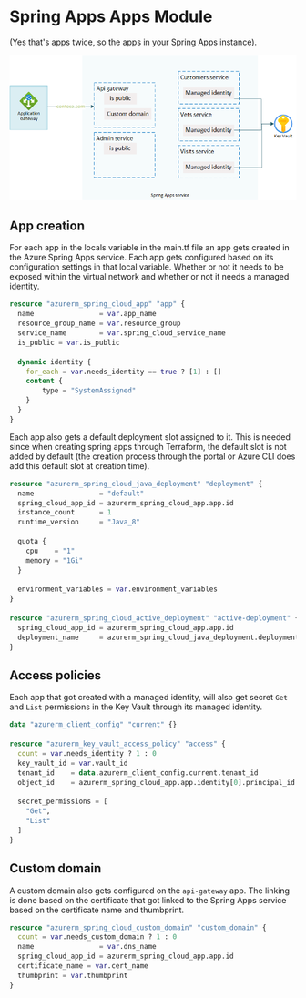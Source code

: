 # Spring Apps Apps Module

(Yes that's apps twice, so the apps in your Spring Apps instance).

![Spring Apps apps](../images/ha-zr-spring-apps-apps.png)

## App creation

For each app in the locals variable in the main.tf file an app gets created in the Azure Spring Apps service. Each app gets configured based on its configuration settings in that local variable. Whether or not it needs to be exposed within the virtual network and whether or not it needs a managed identity.

```terraform
resource "azurerm_spring_cloud_app" "app" {
  name                = var.app_name
  resource_group_name = var.resource_group
  service_name        = var.spring_cloud_service_name
  is_public = var.is_public

  dynamic identity {
    for_each = var.needs_identity == true ? [1] : []
    content {
        type = "SystemAssigned"
    }
  }
}
```

Each app also gets a default deployment slot assigned to it. This is needed since when creating spring apps through Terraform, the default slot is not added by default (the creation process through the portal or Azure CLI does add this default slot at creation time).

```terraform
resource "azurerm_spring_cloud_java_deployment" "deployment" {
  name                = "default"
  spring_cloud_app_id = azurerm_spring_cloud_app.app.id
  instance_count      = 1
  runtime_version     = "Java_8"

  quota {
    cpu    = "1"
    memory = "1Gi"
  }

  environment_variables = var.environment_variables
}

resource "azurerm_spring_cloud_active_deployment" "active-deployment" {
  spring_cloud_app_id = azurerm_spring_cloud_app.app.id
  deployment_name     = azurerm_spring_cloud_java_deployment.deployment.name
}
```

## Access policies

Each app that got created with a managed identity, will also get secret `Get` and `List` permissions in the Key Vault through its managed identity.

```terraform
data "azurerm_client_config" "current" {}

resource "azurerm_key_vault_access_policy" "access" {
  count = var.needs_identity ? 1 : 0
  key_vault_id = var.vault_id
  tenant_id    = data.azurerm_client_config.current.tenant_id
  object_id    = azurerm_spring_cloud_app.app.identity[0].principal_id

  secret_permissions = [
    "Get",
    "List"
  ]
}
```

## Custom domain

A custom domain also gets configured on the `api-gateway` app. The linking is done based on the certificate that got linked to the Spring Apps service based on the certificate name and thumbprint.

```terraform
resource "azurerm_spring_cloud_custom_domain" "custom_domain" {
  count = var.needs_custom_domain ? 1 : 0
  name                = var.dns_name
  spring_cloud_app_id = azurerm_spring_cloud_app.app.id
  certificate_name = var.cert_name
  thumbprint = var.thumbprint
}
```
